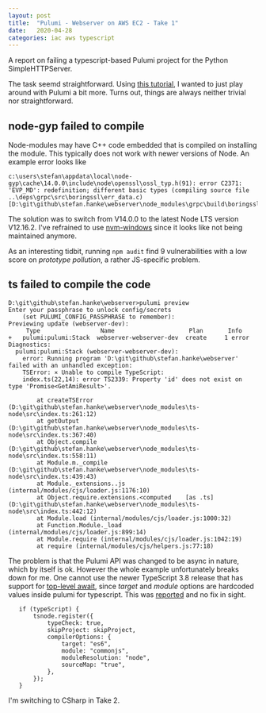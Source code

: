 ```yaml
---
layout: post
title:  "Pulumi - Webserver on AWS EC2 - Take 1"
date:   2020-04-28
categories: iac aws typescript
---
```


A report on failing a typescript-based Pulumi project for the Python SimpleHTTPServer.

The task seemd straightforward. Using [this tutorial](https://www.pulumi.com/docs/tutorials/aws/ec2-webserver/), I wanted to just play around with Pulumi a bit more. Turns out, things are always neither trivial nor straightforward.

## node-gyp failed to compile

Node-modules may have C++ code embedded that is compiled on installing the module.
This typically does not work with newer versions of Node. An example error looks like

    c:\users\stefan\appdata\local\node-gyp\cache\14.0.0\include\node\openssl\ossl_typ.h(91): error C2371: 'EVP_MD': redefinition; different basic types (compiling source file ..\deps\grpc\src\boringssl\err_data.c) [D:\git\github\stefan.hanke\webserver\node_modules\grpc\build\boringssl.vcxproj]

The solution was to switch from V14.0.0 to the latest Node LTS version V12.16.2. I've refrained to use [nvm-windows](https://github.com/coreybutler/nvm-windows) since it looks like not being maintained anymore.

As an interesting tidbit, running `npm audit` find 9 vulnerabilities with a low score on *prototype pollution*, a rather JS-specific problem.

## ts failed to compile the code

    D:\git\github\stefan.hanke\webserver>pulumi preview
    Enter your passphrase to unlock config/secrets
        (set PULUMI_CONFIG_PASSPHRASE to remember):
    Previewing update (webserver-dev):
         Type                 Name                     Plan       Info                                                                                            +   pulumi:pulumi:Stack  webserver-webserver-dev  create     1 error                                                                                        
    Diagnostics:
      pulumi:pulumi:Stack (webserver-webserver-dev):
        error: Running program 'D:\git\github\stefan.hanke\webserver' failed with an unhandled exception:
        TSError: ⨯ Unable to compile TypeScript:
        index.ts(22,14): error TS2339: Property 'id' does not exist on type 'Promise<GetAmiResult>'.

            at createTSError (D:\git\github\stefan.hanke\webserver\node_modules\ts-node\src\index.ts:261:12)
            at getOutput (D:\git\github\stefan.hanke\webserver\node_modules\ts-node\src\index.ts:367:40)
            at Object.compile (D:\git\github\stefan.hanke\webserver\node_modules\ts-node\src\index.ts:558:11)
            at Module.m._compile (D:\git\github\stefan.hanke\webserver\node_modules\ts-node\src\index.ts:439:43)
            at Module._extensions..js (internal/modules/cjs/loader.js:1176:10)
            at Object.require.extensions.<computed    [as .ts] (D:\git\github\stefan.hanke\webserver\node_modules\ts-node\src\index.ts:442:12)
            at Module.load (internal/modules/cjs/loader.js:1000:32)
            at Function.Module._load (internal/modules/cjs/loader.js:899:14)
            at Module.require (internal/modules/cjs/loader.js:1042:19)
            at require (internal/modules/cjs/helpers.js:77:18)

The problem is that the Pulumi API was changed to be async in nature, which by itself is ok. However the whole example unfortunately breaks down for me. One cannot use the newer TypeScript 3.8 release that has support for [top-level await](https://www.infoq.com/news/2020/02/typescript-3-8-release/), since *target* and *module* options are hardcoded values inside pulumi for typescript. This was [reported](https://github.com/pulumi/pulumi/issues/2673) and no fix in sight.

       if (typeScript) {
           tsnode.register({
               typeCheck: true,
               skipProject: skipProject,
               compilerOptions: {
                   target: "es6",
                   module: "commonjs",
                   moduleResolution: "node",
                   sourceMap: "true",
               },
           });
       }

I'm switching to CSharp in Take 2.